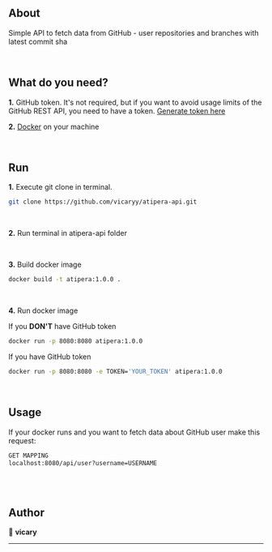 <h2>About</h2>
<p>
  Simple API to fetch data from GitHub - user repositories and branches with latest commit sha
</p>

<br>
<h2>What do you need?</h2>
<p><b>1.</b> GitHub token. It's not required, but if you want to avoid usage limits of the GitHub REST API, you need to have a token. <a href="https://github.com/settings/tokens">Generate token here</a> </p>
<p><b>2.</b> <a href="https://www.docker.com/">Docker</a> on your machine</p>

<br>
<h2>Run</h2>
<p><b>1.</b> Execute git clone in terminal.</p>

```sh
git clone https://github.com/vicaryy/atipera-api.git
```
<br>

<p><b>2.</b> Run terminal in atipera-api folder</p>
<br>
<p><b>3.</b> Build docker image</p>

```sh
docker build -t atipera:1.0.0 .
```

<br>

<p><b>4.</b> Run docker image</p>

<p>If you <b>DON'T</b> have GitHub token</p>

```sh
docker run -p 8080:8080 atipera:1.0.0
```

<p>If you have GitHub token</p>

```sh
docker run -p 8080:8080 -e TOKEN='YOUR_TOKEN' atipera:1.0.0
```
<br>
<h2>Usage</h2>
<p>If your docker runs and you want to fetch data about GitHub user make this request:</p>

```sh
GET MAPPING
localhost:8080/api/user?username=USERNAME
```

<br><br>

## Author

👤 **vicary**

---






